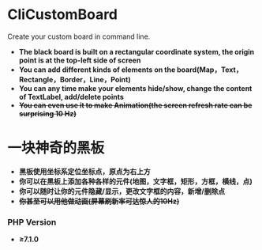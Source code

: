 # CliCustomBoard
Create your custom board in command line.
- **The black board is built on a rectangular coordinate system, the origin point is at the top-left side of screen**
- **You can add different kinds of elements on the board(Map，Text，Rectangle，Border，Line，Point)**
- **You can any time make your elements hide/show, change the content of TextLabel, add/delete points**
- ~~**You can even use it to make Animation(the screen refresh rate can be surprising 10 Hz)**~~ 
# 一块神奇的黑板
- **黑板使用坐标系定位坐标点，原点为右上方**
- **你可以在黑板上添加各种各样的元件(地图，文字框，矩形，方框，横线，点)**
- **你可以随时让你的元件隐藏/显示，更改文字框的内容，新增/删除点**
- ~~**你甚至可以用他做动画(屏幕刷新率可达惊人的10Hz)**~~
### PHP Version
- **≥7.1.0**
